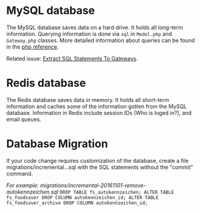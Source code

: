 # MySQL database

The MySQL database saves data on a hard drive.
It holds all long-term information.
Querying information is done via `sql` in `Model.php` and `Gateway.php` classes.
More detailed information about queries can be found in the [php reference](php.md).

Related issue: [Extract SQL Statements To Gateways](https://gitlab.com/foodsharing-dev/foodsharing/issues/9).

# Redis database

The Redis database saves data in memory.
It holds all short-term information and caches some of the information gotten from the MySQL database.
Information in Redis include session IDs (Who is loged in?), and email queues.

# Database Migration

If your code change requires customization of the database, create a file migrations/incremental...sql with the SQL statements without the "commit" command.

*For example: migrations/incremental-20161101-remove-autokennzeichen.sql*
`DROP TABLE fs_autokennzeichen;
ALTER TABLE fs_foodsaver
  DROP COLUMN autokennzeichen_id;
ALTER TABLE fs_foodsaver_archive
  DROP COLUMN autokennzeichen_id;`